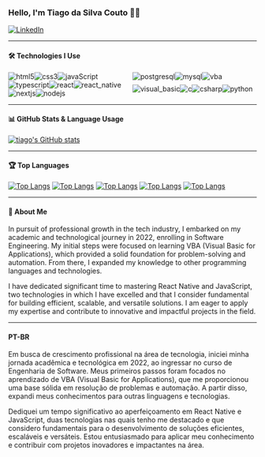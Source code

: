 ### Hello, I'm Tiago da Silva Couto 👋🏽

[![LinkedIn](https://img.shields.io/badge/LinkedIn-0077B5?style=for-the-badge&logo=linkedin&logoColor=white)](https://www.linkedin.com/in/tiago-da-silva-couto-6830baa9/)

---

#### 🛠️ Technologies I Use

<div style="display: flex; flex-wrap: wrap; justify-content: space-between;">
  <div style="flex: 1; display: flex; flex-wrap: wrap; justify-content: flex-start;">
    <img align="center" alt="html5" src="https://img.shields.io/badge/HTML5-E34F26?style=for-the-badge&logo=html5&logoColor=white" />
    <img align="center" alt="css3" src="https://img.shields.io/badge/CSS3-1572B6?style=for-the-badge&logo=css3&logoColor=white" />
    <img align="center" alt="javaScript" src="https://img.shields.io/badge/JavaScript-F7DF1E?style=for-the-badge&logo=javascript&logoColor=black" />
    <img align="center" alt="typescript" src="https://img.shields.io/badge/TypeScript-3178C6?style=for-the-badge&logo=typescript&logoColor=white" />
    <img align="center" alt="react" src="https://img.shields.io/badge/React-20232A?style=for-the-badge&logo=react&logoColor=61DAFB" />
    <img align="center" alt="react_native" src="https://img.shields.io/badge/React_Native-20232A?style=for-the-badge&logo=react&logoColor=61DAFB" />
    <img align="center" alt="nextjs" src="https://img.shields.io/badge/Next.js-000000?style=for-the-badge&logo=next.js&logoColor=white" />
    <img align="center" alt="nodejs" src="https://img.shields.io/badge/Node.js-339933?style=for-the-badge&logo=node.js&logoColor=white" />
  </div>
  <div style="flex: 1; display: flex; flex-wrap: wrap; justify-content: flex-start;">
    <img align="center" alt="postgresql" src="https://img.shields.io/badge/PostgreSQL-4169E1?style=for-the-badge&logo=postgresql&logoColor=white" />
    <img align="center" alt="mysql" src="https://img.shields.io/badge/MySQL-4479A1?style=for-the-badge&logo=mysql&logoColor=white" />
    <img align="center" alt="vba" src="https://img.shields.io/badge/VBA-00A300?style=for-the-badge&logo=windows&logoColor=white" />
    <img align="center" alt="visual_basic" src="https://img.shields.io/badge/Visual_Basic-512BD4?style=for-the-badge&logo=visualstudio&logoColor=white" />
    <img align="center" alt="c" src="https://img.shields.io/badge/C-00599C?style=for-the-badge&logo=c&logoColor=white" />
    <img align="center" alt="csharp" src="https://img.shields.io/badge/C%23-239120?style=for-the-badge&logo=c-sharp&logoColor=white" />
    <img align="center" alt="python" src="https://img.shields.io/badge/Python-3776AB?style=for-the-badge&logo=python&logoColor=white" />
  </div>
</div>

---

#### 📊 GitHub Stats & Language Usage

[![tiago's GitHub stats](https://github-readme-stats.vercel.app/api?username=tscouto&show_icons=true&theme=dracula)](https://github.com/tscouto)

---

#### 🏆 Top Languages

[![Top Langs](https://github-readme-stats.vercel.app/api/top-langs/?username=tscouto&langs_count=8)](https://github.com/tscouto)
[![Top Langs](https://github-readme-stats.vercel.app/api/top-langs/?username=tscouto&hide_progress=true)](https://github.com/tscouto)
[![Top Langs](https://github-readme-stats.vercel.app/api/top-langs/?username=tscouto&hide=javascript,html)](https://github.com/tscouto)
[![Top Langs](https://github-readme-stats.vercel.app/api/top-langs/?username=tscouto&layout=pie)](https://github.com/tscouto)
[![Top Langs](https://github-readme-stats.vercel.app/api/top-langs/?username=tscouto&layout=donut)](https://github.com/tscouto)

---

#### 🚀 About Me

In pursuit of professional growth in the tech industry, I embarked on my academic and technological journey in 2022, enrolling in Software Engineering. My initial steps were focused on learning VBA (Visual Basic for Applications), which provided a solid foundation for problem-solving and automation. From there, I expanded my knowledge to other programming languages and technologies.

I have dedicated significant time to mastering React Native and JavaScript, two technologies in which I have excelled and that I consider fundamental for building efficient, scalable, and versatile solutions. I am eager to apply my expertise and contribute to innovative and impactful projects in the field.

---

#### PT-BR

Em busca de crescimento profissional na área de tecnologia, iniciei minha jornada acadêmica e tecnológica em 2022, ao ingressar no curso de Engenharia de Software. Meus primeiros passos foram focados no aprendizado de VBA (Visual Basic for Applications), que me proporcionou uma base sólida em resolução de problemas e automação. A partir disso, expandi meus conhecimentos para outras linguagens e tecnologias.

Dediquei um tempo significativo ao aperfeiçoamento em React Native e JavaScript, duas tecnologias nas quais tenho me destacado e que considero fundamentais para o desenvolvimento de soluções eficientes, escaláveis e versáteis. Estou entusiasmado para aplicar meu conhecimento e contribuir com projetos inovadores e impactantes na área.
